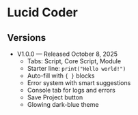 # Lucid Coder

## Versions

- V1.0.0 — Released October 8, 2025  
  - Tabs: Script, Core Script, Module  
  - Starter line: `print("Hello world!")`  
  - Auto-fill with `{ }` blocks  
  - Error system with smart suggestions  
  - Console tab for logs and errors  
  - Save Project button  
  - Glowing dark-blue theme
